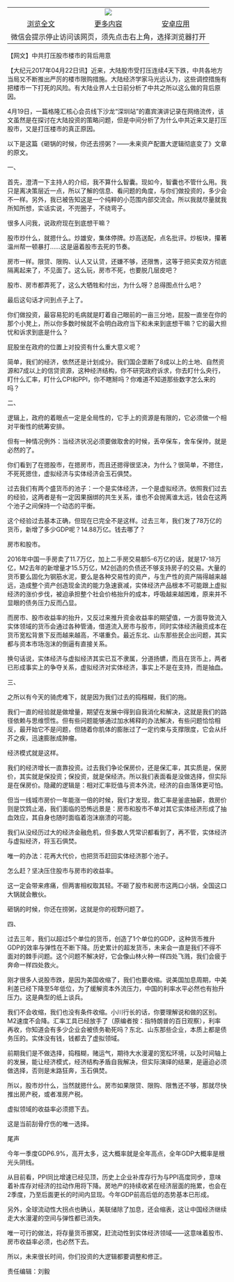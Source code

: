 

<table>
  <tr>
    <td align="center" colspan="3">
      <a href="https://github.com/ogate/ogate/blob/master/README.md"><img src="https://cloud.githubusercontent.com/assets/11880933/13434984/f430fae2-e012-11e5-814f-c2df1e82b247.jpg"/></a>
    </td>
  </tr>
  <tr>
    <td align="center">
      <a href="https://s3.ap-south-1.amazonaws.com/ogatem/oGate.htm?c818425&from=oNote">浏览全文</a>
    </td>
    <td align="center">
      <a href="https://s3.ap-south-1.amazonaws.com/ogatem/oGate.htm?from=oNote">更多内容</a>
    </td>
    <td align="center">
      <a href="https://raw.githubusercontent.com/ogate/up/master/ogate.apk">安卓应用</a>
    </td>
  </tr>
  <tr>
    <td align="center" colspan="3">
      微信会提示停止访问该网页，须先点击右上角，选择浏览器打开
    </td>
  </tr>
</table>    



【网文】中共打压股市楼市的背后用意






        

【大纪元2017年04月22日讯】近来，大陆股市受打压连续4天下跌，中共各地方当局又不断推出严厉的楼市限购措施。大陆经济学家马光远认为，这些调控措施有把楼市一下打死的风险。有大陆业界人士日前分析了中共之所以这么做的背后原因。


4月19日，一篇格隆汇核心会员线下沙龙“深圳站”的嘉宾演讲记录在网络流传，该文虽然是在探讨在大陆投资的策略问题，但是中间分析了为什么中共近来又是打压股市，又是打压楼市的真正原因。


以下是这篇《砸锅的时候，你还去捞粥？——未来资产配置大逻辑彻底变了》文章的原文。


一、


首先，澄清一下主持人的介绍，我不算什么智囊。现如今，智囊也不管什么用。我只是离决策层近一点，所以了解的信息、看问题的角度，与你们做投资的，多少会不一样。另外，我已被告知这是一个纯粹的小范围内部交流会。所以我就尽量就我所知所想，实话实说，不兜圈子，不绕弯子。


很多人问我，说政府现在到底想干嘛？


股市炒什么，就摁什么。炒雄安，集体停牌。炒高送配，点名批评。炒板块，攥著温州帮一顿暴打……这是逼着股市去死的节奏。


房市一样。限贷、限购、认人又认贷，还嫌不够，还限售，这等于把买卖双方彻底隔离起来了，不见面了。这么玩，房市不死，也要脱几层皮吧？


股市、房市都弄死了，这么大牺牲和付出，为什么呀？总得图点什么吧？


最后这句话才问到点子上了。


你们做投资，最容易犯的毛病就是盯着自己眼前的一亩三分地，屁股一直坐在你的那个小凳上，所以你多数时候就不会明白政府当下和未来到底想干嘛？它的最大担忧和诉求到底是什么？


屁股坐在政府的位置上对投资有什么重大意义呢？


简单，我们的经济，依然还是计划成分。我们国企垄断了8成以上的土地、自然资源和7成以上的信贷资源，这种经济结构，你不研究政府诉求，你去盯什么央行，盯什么汇率，盯什么CPI和PPI，你不瞎掰吗？你难道不知道那些数字怎么来的吗？


二、


逻辑上，政府的着眼点一定是全局性的，它手上的资源是有限的，它必须做一个相对平衡性的统筹安排。


但有一种情况例外：当经济状况必须要做取舍的时候，丢卒保车，舍车保帅，就是必然的了。


你们看到了在摁股市，在摁房市，而且还摁得很坚决，为什么？很简单，不摁住，不死死摁住，虚拟经济与实体经济会玉石俱焚。


过去我们有两个盛货币的池子：一个是实体经济，一个是虚拟经济。依照我们过去的经验，这两者是有一定因果捆绑的共生关系，谁也不会抛离谁太远，钱会在这两个池子之间保持一个动态的平衡。


这个经验过去基本正确，但现在已完全不是这样。过去三年，我们发了78万亿的货币，新增了多少GDP呢？14.88万亿。钱去哪了？


房市和股市。


2016年中国一手房卖了11.7万亿，加上二手房交易额5-6万亿的话，就是17-18万亿，M2去年的新增量才15.5万亿，M2创造的负债还不够支持房子的交易。大量的货币要么固化为钢筋水泥，要么是各种交易性的资产，与生产性的资产隔得越来越远，造成整个资产创造现金流的能力急速衰减，实体经济产品根本不可能跟上虚拟经济的涨价步伐，被迫承担整个社会价格抬升的成本，呼吸越来越困难，原来并不显眼的债务压力反而凸显。


而房市、股市收益率的抬升，又反过来推升资金收益率的期望值，一方面导致流入实体领域的货币会通过各种管涌，借道流入房市与股市，同时实体经济融资成本在货币宽松背景下反而越来越高，不堪重负。最近东北、山东那些民企出问题，其实都与资本市场泡沫的倒逼有直接关系。


换句话说，实体经济与虚拟经济其实已互不隶属，分道扬镳，而且在货币上，两者已形成事实上的争夺关系，虚拟经济对实体经济，事实上不是在支持，而是抽血。


三、


之所以有今天的骑虎难下，就是因为我们过去的捣糨糊，我们的拖。


我们一直的经验就是做增量，期望在发展中得到自我消化和解决，这就是我们的路径依赖与思维惯性。但有些问题能够通过加水稀释的办法解决，有些问题恰恰相反，最开始它不是问题，但随着你肌体的膨胀过了一定约束与支撑限度，它会从纤芥之疾，迅速膨胀成肿瘤。


经济模式就是这样。


我们的经济增长一直靠投资。过去我们争论保房价，还是保汇率，其实质是，保房价，其实就是保投资；保投资，就是保经济。所以我们表面看是没做选择，但实际是在保房价。隐藏的逻辑是：相对汇率贬值与资本外流，经济的自由落体更可怕。


但当一线城市房价一年能涨一倍的时候，我们才发现，救汇率是釜底抽薪，救房价则是饮鸩止渴，我们面临的恐怖远景是：房市和股市不单对其它实体经济形成了抽血效应，其自身也随时面临着泡沫崩溃的可能。


我们从没经历过大的经济金融危机，但多数人凭常识都看到了，再不管，实体经济与虚拟经济，将玉石俱焚。


唯一的办法：花再大代价，也把货币赶回实体经济那个池子。


怎么赶？坚决压住股市与房市的收益率。


这一定会带来疼痛，但两害相权取其轻。不砸了股市和房市这两口小锅，全国这口大锅就会散伙。


砸锅的时候，你还在捞粥，这就是你的视野问题了。


四、


过去三年，我们以超过5个单位的货币，创造了1个单位的GDP，这种货币推升GDP的效率与弹性在不断下降。历史累计的超发货币，未来会一直是我们不得不面对的棘手问题。这个问题不解决好，它会像山林火种一样四处飞溅，我们会疲于奔命一样四处救火。


刚才很多人说股市跌，是因为美国收缩了，我们也要收缩。说美国加息周期，中美利差已经下降至5年低位，为了缓解资本外流压力，中国的利率水平必然也有抬升压力。这是典型的纸上谈兵。


我们不会收缩，我们也没有条件收缩。小川行长的话，你要理解说和做的区别。M2速度不会降。汇率工具已经放手了（原编者按：指特朗普的百日观察），利率再收，你知道会有多少企业会被债务勒死吗？东北、山东那些企业，本质上都是债务压的。实体没有钱，钱都去了虚拟领域。


前期我们是不做选择，捣糨糊，赌运气，期待大水漫灌的宽松环境，以及时间轴上的发展，能让经济模式，经济结构矛盾自我解决，但实际演绎的结果，是逼迫必须做选择，否则是末路狂奔，玉石俱焚。


所以，股市炒什么，当然就摁什么。房市如果限贷、限购、限售还不够，那就尽快推出房产税，或者准房产税。


虚拟领域的收益率必须摁下去。


这是当前刮骨疗伤的唯一选择。


尾声


今年一季度GDP6.9%，高开太多，这大概率就是全年高点，全年GDP大概率是根光头阴线。


从目前看，PPI同比增速已经见顶，历史上企业补库存行为与PPI高度同步，意味着补库存对经济的拉动作用将下降。房地产的持续收紧在经济层面的拖累，也会在2季度，乃至后面更长的时间内显现。今年GDP前高后低的态势基本已形成。


另外，全球流动性大拐点也确认，美联储除了加息，还会缩表，这让中国经济继续走大水漫灌的空间与弹性都已消失。


唯一可行的做法，将存量货币挪窝，赶流动性到实体经济领域——这意味着股市、房市收益率必须，也必然下去。


所以，未来很长时间，你们投资的大逻辑都要调整和修正。


责任编辑：刘毅



